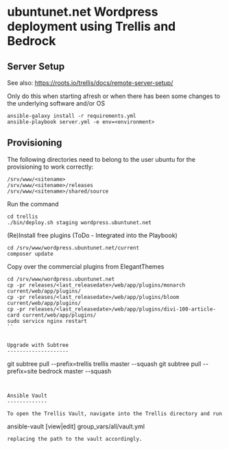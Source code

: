 ubuntunet.net Wordpress deployment using Trellis and Bedrock
============================================================

Server Setup
------------

See also: https://roots.io/trellis/docs/remote-server-setup/

Only do this when starting afresh or when there has been some changes to the underlying software and/or OS

```
ansible-galaxy install -r requirements.yml
ansible-playbook server.yml -e env=<environment>
```

Provisioning
------------

The following directories need to belong to the user ubuntu for the provisioning to work correctly:

```
/srv/www/<sitename>
/srv/www/<sitename>/releases
/srv/www/<sitename>/shared/source
```

Run the command

```
cd trellis
./bin/deploy.sh staging wordpress.ubuntunet.net
```

(Re)Install free plugins (ToDo - Integrated into the Playbook)

```
cd /srv/www/wordpress.ubuntunet.net/current
composer update
```

Copy over the commercial plugins from ElegantThemes

```
cd /srv/www/wordpress.ubuntunet.net
cp -pr releases/<last_releasedate>/web/app/plugins/monarch current/web/app/plugins/
cp -pr releases/<last_releasedate>/web/app/plugins/bloom current/web/app/plugins/
cp -pr releases/<last_releasedate>/web/app/plugins/divi-100-article-card current/web/app/plugins/
sudo service nginx restart
``


Upgrade with Subtree
--------------------

```
git subtree pull --prefix=trellis trellis master --squash
git subtree pull --prefix=site bedrock master --squash
```


Ansible Vault
-------------

To open the Trellis Vault, navigate into the Trellis directory and run 

```
ansible-vault [view|edit] group_vars/all/vault.yml 
```
replacing the path to the vault accordingly.